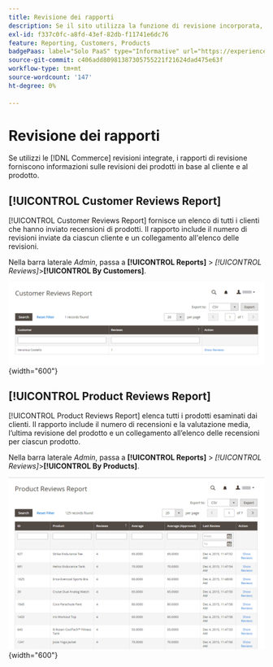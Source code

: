 ```yaml
---
title: Revisione dei rapporti
description: Se il sito utilizza la funzione di revisione incorporata, i rapporti di revisione forniscono informazioni sulle revisioni dei prodotti in base al cliente e al prodotto.
exl-id: f337c0fc-a8fd-43ef-82db-f11741e6dc76
feature: Reporting, Customers, Products
badgePaas: label="Solo PaaS" type="Informative" url="https://experienceleague.adobe.com/en/docs/commerce/user-guides/product-solutions" tooltip="Applicabile solo ai progetti Adobe Commerce on Cloud (infrastruttura PaaS gestita da Adobe) e ai progetti on-premise."
source-git-commit: c406add80981387305755221f21624dad475e63f
workflow-type: tm+mt
source-wordcount: '147'
ht-degree: 0%

---
```


# Revisione dei rapporti

Se utilizzi le [!DNL Commerce] revisioni integrate, i rapporti di revisione forniscono informazioni sulle revisioni dei prodotti in base al cliente e al prodotto.

## [!UICONTROL Customer Reviews Report]

[!UICONTROL Customer Reviews Report] fornisce un elenco di tutti i clienti che hanno inviato recensioni di prodotti. Il rapporto include il numero di revisioni inviate da ciascun cliente e un collegamento all&#39;elenco delle revisioni.

Nella barra laterale _Admin_, passa a **[!UICONTROL Reports]** > _[!UICONTROL Reviews]_>**[!UICONTROL By Customers]**.

![Rivedi Report Dai Clienti](./assets/customer-reviews.png){width="600"}

## [!UICONTROL Product Reviews Report]

[!UICONTROL Product Reviews Report] elenca tutti i prodotti esaminati dai clienti. Il rapporto include il numero di recensioni e la valutazione media, l’ultima revisione del prodotto e un collegamento all’elenco delle recensioni per ciascun prodotto.

Nella barra laterale _Admin_, passa a **[!UICONTROL Reports]** > _[!UICONTROL Reviews]_>**[!UICONTROL By Products]**.

![Rapporto recensioni per prodotto](./assets/product-reviews.png){width="600"}
